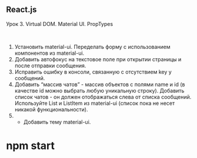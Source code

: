 ## React.js

Урок 3. Virtual DOM. Material UI. PropTypes

<br>

1. Установить material-ui. Переделать форму с использованием компонентов из material-ui.
2. Добавить автофокус на текстовое поле при открытии страницы и после отправки сообщения.
3. Исправить ошибку в консоли, связанную с отсутствием key у сообщений.
4. Добавить “массив чатов” - массив объектов с полями name и id (в качестве id 
можно выбрать любую уникальную строку). Добавить список чатов - он должен 
отображаться слева от списка сообщений. Используйте List и ListItem из 
material-ui (список пока не несет никакой функциональности).
5. * Добавить тему material-ui.

# npm start